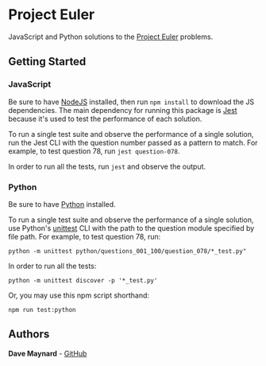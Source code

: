 # Project Euler

JavaScript and Python solutions to the [Project Euler](https://projecteuler.net) problems.

## Getting Started

### JavaScript

Be sure to have [NodeJS](https://nodejs.org/) installed, then run `npm install` to download the JS dependencies. The main dependency for running this package is [Jest](https://jestjs.io/) because it's used to test the performance of each solution.

To run a single test suite and observe the performance of a single solution, run the Jest CLI with the question number passed as a pattern to match. For example, to test question 78, run `jest question-078`.

In order to run all the tests, run `jest` and observe the output.

### Python

Be sure to have [Python](https://www.python.org/) installed.

To run a single test suite and observe the performance of a single solution, use Python's [unittest](https://docs.python.org/3/library/unittest.html) CLI with the path to the question module specified by file path. For example, to test question 78, run:

```
python -m unittest python/questions_001_100/question_078/*_test.py"
```

In order to run all the tests:

```
python -m unittest discover -p '*_test.py'
```

Or, you may use this npm script shorthand:

```
npm run test:python
```

## Authors

**Dave Maynard** - [GitHub](https://github.com/dmaynard24)
